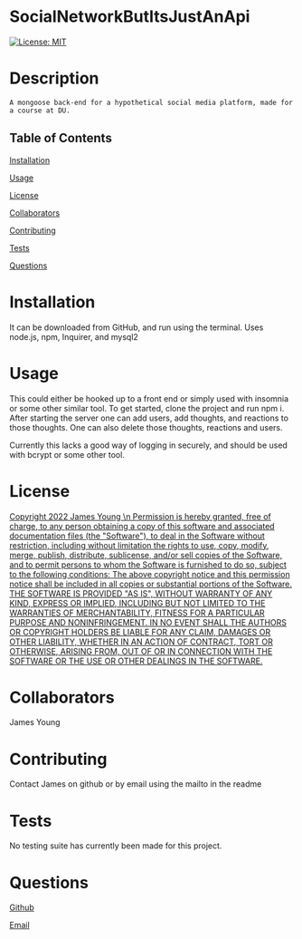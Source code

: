 # SocialNetworkButItsJustAnApi

[![License: MIT](https://img.shields.io/badge/License-MIT-yellow.svg)](https://opensource.org/licenses/MIT)

  # Description

    A mongoose back-end for a hypothetical social media platform, made for a course at DU.
    

  ## Table of Contents

  [Installation](#installation)

  [Usage](#usage)

  [License](#license)

  [Collaborators](#collaborators)

  [Contributing](#contributing)

  [Tests](#tests)

  [Questions](#questions)

  

  # Installation

  It can be downloaded from GitHub, and run using the terminal. Uses node.js, npm, Inquirer, and mysql2



  

  # Usage 

  This could either be hooked up to a front end or simply used with insomnia or some other similar tool. To get started, clone the project and run npm i. After starting the server one can add users, add thoughts, and reactions to those thoughts. One can also delete those thoughts, reactions and users.

  Currently this lacks a good way of logging in securely, and should be used with bcrypt or some other tool.
  
  # License

  [Copyright 2022 James Young \n Permission is hereby granted, free of charge, to any person obtaining a copy of this software and associated documentation files (the "Software"), to deal in the Software without restriction, including without limitation the rights to use, copy, modify, merge, publish, distribute, sublicense, and/or sell copies of the Software, and to permit persons to whom the Software is furnished to do so, subject to the following conditions: The above copyright notice and this permission notice shall be included in all copies or substantial portions of the Software. THE SOFTWARE IS PROVIDED "AS IS", WITHOUT WARRANTY OF ANY KIND, EXPRESS OR IMPLIED, INCLUDING BUT NOT LIMITED TO THE WARRANTIES OF MERCHANTABILITY, FITNESS FOR A PARTICULAR PURPOSE AND NONINFRINGEMENT. IN NO EVENT SHALL THE AUTHORS OR COPYRIGHT HOLDERS BE LIABLE FOR ANY CLAIM, DAMAGES OR OTHER LIABILITY, WHETHER IN AN ACTION OF CONTRACT, TORT OR OTHERWISE, ARISING FROM, OUT OF OR IN CONNECTION WITH THE SOFTWARE OR THE USE OR OTHER DEALINGS IN THE SOFTWARE.](https://opensource.org/licenses/MIT)

  

  # Collaborators

  James Young

  

  # Contributing

  Contact James on github or by email using the mailto in the readme

  

  # Tests

  No testing suite has currently been made for this project.



  # Questions

  [Github](https://www.github.com/jamesyoungGHusername)

  [Email](mailto:jamesyoungwrites@gmail.com)
  


  